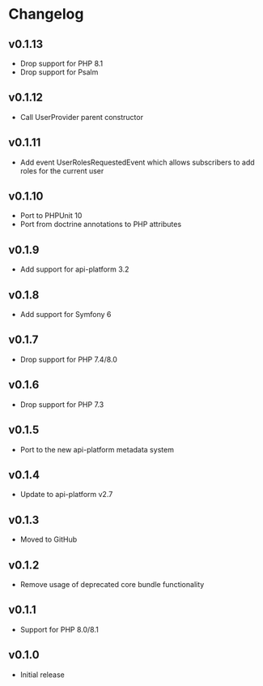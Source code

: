 # Changelog

## v0.1.13

* Drop support for PHP 8.1
* Drop support for Psalm

## v0.1.12 

* Call UserProvider parent constructor

## v0.1.11

* Add event UserRolesRequestedEvent which allows subscribers to add roles for the current user

## v0.1.10

* Port to PHPUnit 10
* Port from doctrine annotations to PHP attributes

## v0.1.9

* Add support for api-platform 3.2

## v0.1.8

* Add support for Symfony 6

## v0.1.7

* Drop support for PHP 7.4/8.0

## v0.1.6

* Drop support for PHP 7.3

## v0.1.5

* Port to the new api-platform metadata system

## v0.1.4

* Update to api-platform v2.7

## v0.1.3

* Moved to GitHub

## v0.1.2

* Remove usage of deprecated core bundle functionality

## v0.1.1

* Support for PHP 8.0/8.1

## v0.1.0

* Initial release
